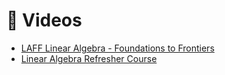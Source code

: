 # :movie_camera: Videos
* [LAFF Linear Algebra - Foundations to Frontiers](https://www.youtube.com/user/LAFFutX/playlists)
* [Linear Algebra Refresher Course](https://www.udacity.com/course/linear-algebra-refresher-course--ud953)
